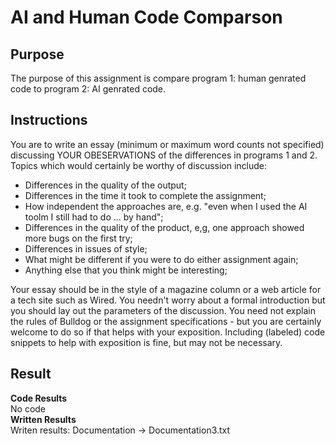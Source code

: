 # AI and Human Code Comparson

## Purpose 
The purpose of this assignment is compare program 1: human genrated code to program 2: AI genrated code.

## Instructions 
You are to write an essay (minimum or maximum word counts not specified) discussing YOUR OBESERVATIONS of the differences in programs 1 and 2. Topics which would certainly be worthy of discussion include:    
- Differences in the quality of the output;
- Differences in the time it took to complete the assignment;
- How independent the approaches are, e.g. "even when I used the AI toolm I still had to do ... by hand";
- Differences in the quality of the product, e,g, one approach showed more bugs on the first try;
- Differences in issues of style;
- What might be different if you were to do either assignment again;
- Anything else that you think might be interesting;
  
Your essay should be in the style of a magazine column or a web article for a tech site such as Wired. You needn't worry about a formal introduction but you should lay out the parameters of the discussion. You need not explain the rules of Bulldog or the assignment specifications - but you are certainly welcome to do so if that helps with your exposition. Including (labeled) code snippets to help with exposition is fine, but may not be necessary.

## Result
**Code Results**  
No code  
**Written Results**  
Writen results: Documentation -> Documentation3.txt 





